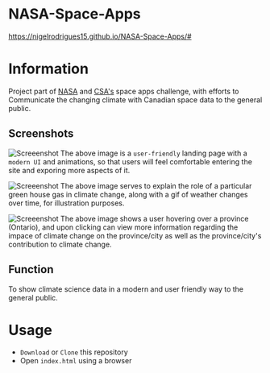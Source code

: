 # NASA-Space-Apps

https://nigelrodrigues15.github.io/NASA-Space-Apps/#

# Information
Project part of [NASA](https://2018.spaceappschallenge.org/) and [CSA's](http://www.asc-csa.gc.ca/eng/events/2018/space-apps-citizen-scientist.asp) space apps challenge, with efforts to Communicate the changing climate with Canadian space data to the general public.

## Screenshots
![Screeenshot](https://github.com/nigelrodrigues15/NASA-Space-Apps/blob/master/images/SS1.PNG)
The above image is a `user-friendly` landing page with a `modern UI` and animations, so that users will feel comfortable entering the site and exporing more aspects of it. 

![Screeenshot](https://github.com/nigelrodrigues15/NASA-Space-Apps/blob/master/images/SS2.PNG)
The above image serves to explain the role of a particular green house gas in climate change, along with a gif of weather changes over time, for illustration purposes.

![Screeenshot](https://github.com/nigelrodrigues15/NASA-Space-Apps/blob/master/images/SS4.PNG)
The above image shows a user hovering over a province (Ontario), and upon clicking can view more information regarding the impace of climate change on the province/city as well as the province/city's contribution to climate change. 

## Function
To show climate science data in a modern and user friendly way to the general public. 

# Usage
*  `Download` or `Clone` this repository
*   Open `index.html` using a browser
